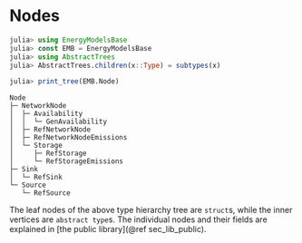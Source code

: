 # Nodes

```julia
julia> using EnergyModelsBase
julia> const EMB = EnergyModelsBase 
julia> using AbstractTrees
julia> AbstractTrees.children(x::Type) = subtypes(x)

julia> print_tree(EMB.Node)
```

```
Node
├─ NetworkNode
│  ├─ Availability
│  │  └─ GenAvailability
│  ├─ RefNetworkNode
│  ├─ RefNetworkNodeEmissions
│  └─ Storage
│     ├─ RefStorage
│     └─ RefStorageEmissions
├─ Sink
│  └─ RefSink
└─ Source
   └─ RefSource
```

The leaf nodes of the above type hierarchy tree are `struct`s, while the inner
vertices are `abstract type`s.
The individual nodes and their fields are explained in [the public library](@ref sec_lib_public).
